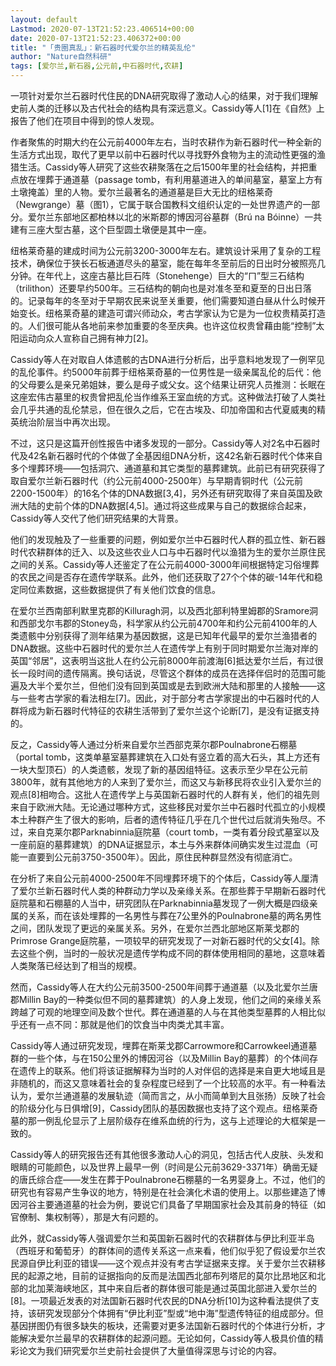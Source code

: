 ```yaml
---
layout: default
Lastmod: 2020-07-13T21:52:23.406514+00:00
date: 2020-07-13T21:52:23.406372+00:00
title: "「贵圈真乱」：新石器时代爱尔兰的精英乱伦"
author: "Nature自然科研"
tags: [爱尔兰,新石器,公元前,中石器时代,农耕]
---
```


一项针对爱尔兰石器时代住民的DNA研究取得了激动人心的结果，对于我们理解史前人类的迁移以及古代社会的结构具有深远意义。Cassidy等人\[1\]在《自然》上报告了他们在项目中得到的惊人发现。

作者聚焦的时期大约在公元前4000年左右，当时农耕作为新石器时代一种全新的生活方式出现，取代了更早以前中石器时代以寻找野外食物为主的流动性更强的渔猎生活。Cassidy等人研究了这些农耕聚落在之后1500年里的社会结构，并把重点放在埋葬于通道墓（passage tomb，有利用墓道进入的单间墓室，墓室上方有土墩掩盖）里的人物。爱尔兰最著名的通道墓是巨大无比的纽格莱奇（Newgrange）墓（图1），它属于联合国教科文组织认定的一处世界遗产的一部分。爱尔兰东部地区都柏林以北的米斯郡的博因河谷墓群（Brú na Bóinne）一共建有三座大型古墓，这个巨型圆土墩便是其中一座。

纽格莱奇墓的建成时间为公元前3200-3000年左右。建筑设计采用了复杂的工程技术，确保位于狭长石板通道尽头的墓室，能在每年冬至前后的日出时分被照亮几分钟。在年代上，这座古墓比巨石阵（Stonehenge）巨大的“ㄇ”型三石结构（trilithon）还要早约500年。三石结构的朝向也是对准冬至和夏至的日出日落的。记录每年的冬至对于早期农民来说至关重要，他们需要知道白昼从什么时候开始变长。纽格莱奇墓的建造可谓兴师动众，考古学家认为它是为一位权贵精英打造的。人们很可能从各地前来参加重要的冬至庆典。也许这位权贵曾藉由能“控制”太阳运动向众人宣称自己拥有神力\[2\]。

Cassidy等人在对取自人体遗骸的古DNA进行分析后，出乎意料地发现了一例罕见的乱伦事件。约5000年前葬于纽格莱奇墓的一位男性是一级亲属乱伦的后代：他的父母要么是亲兄弟姐妹，要么是母子或父女。这个结果让研究人员推测：长眠在这座宏伟古墓里的权贵曾把乱伦当作维系王室血统的方式。这种做法打破了人类社会几乎共通的乱伦禁忌，但在很久之后，它在古埃及、印加帝国和古代夏威夷的精英统治阶层当中再次出现。

不过，这只是这篇开创性报告中诸多发现的一部分。Cassidy等人对2名中石器时代及42名新石器时代的个体做了全基因组DNA分析，这42名新石器时代个体来自多个埋葬环境——包括洞穴、通道墓和其它类型的墓葬建筑。此前已有研究获得了取自爱尔兰新石器时代（约公元前4000-2500年）与早期青铜时代（公元前2200-1500年）的16名个体的DNA数据\[3,4\]，另外还有研究取得了来自英国及欧洲大陆的史前个体的DNA数据\[4,5\]。通过将这些成果与自己的数据综合起来，Cassidy等人交代了他们研究结果的大背景。

他们的发现触及了一些重要的问题，例如爱尔兰中石器时代人群的孤立性、新石器时代农耕群体的迁入、以及这些农业人口与中石器时代以渔猎为生的爱尔兰原住民之间的关系。Cassidy等人还鉴定了在公元前4000-3000年间根据特定习俗埋葬的农民之间是否存在遗传学联系。此外，他们还获取了27个个体的碳-14年代和稳定同位素数据，这些数据提供了有关他们饮食的信息。

在爱尔兰西南部利默里克郡的Killuragh洞，以及西北部利特里姆郡的Sramore洞和西部戈尔韦郡的Stoney岛，科学家从约公元前4700年和约公元前4100年的人类遗骸中分别获得了测年结果为基因数据，这是已知年代最早的爱尔兰渔猎者的DNA数据。这些中石器时代的爱尔兰人在遗传学上有别于同时期爱尔兰海对岸的英国“邻居”，这表明当这批人在约公元前8000年前渡海\[6\]抵达爱尔兰后，有过很长一段时间的遗传隔离。换句话说，尽管这个群体的成员在选择伴侣时的范围可能遍及大半个爱尔兰，但他们没有回到英国或是去到欧洲大陆和那里的人接触——这与一些考古学家的看法相左\[7\]。因此，对于部分考古学家提出的中石器时代的人群将成为新石器时代特征的农耕生活带到了爱尔兰这个论断\[7\]，是没有证据支持的。

反之，Cassidy等人通过分析来自爱尔兰西部克莱尔郡Poulnabrone石棚墓（portal tomb，这类单墓室墓葬建筑在入口处有竖立着的高大石头，其上方还有一块大型顶石）的人类遗骸，发现了新的基因组特征。这表示至少早在公元前3800年，就有其他地方的人来到了爱尔兰，而这又与新移民将农业引入爱尔兰的观点\[8\]相吻合。这批人在遗传学上与英国新石器时代的人群有关，他们的祖先则来自于欧洲大陆。无论通过哪种方式，这些移民对爱尔兰中石器时代孤立的小规模本土种群产生了很大的影响，后者的遗传特征几乎在几个世代过后就消失殆尽。不过，来自克莱尔郡Parknabinnia庭院墓（court tomb，一类有着分段式墓室以及一座前庭的墓葬建筑）的DNA证据显示，本土与外来群体间确实发生过混血（可能一直要到公元前3750-3500年）。因此，原住民种群显然没有彻底消亡。

在分析了来自公元前4000-2500年不同埋葬环境下的个体后，Cassidy等人厘清了爱尔兰新石器时代人类的种群动力学以及亲缘关系。在那些葬于早期新石器时代庭院墓和石棚墓的人当中，研究团队在Parknabinnia墓发现了一例大概是四级亲属的关系，而在该处埋葬的一名男性与葬在7公里外的Poulnabrone墓的两名男性之间，团队发现了更远的亲属关系。另外，在爱尔兰西北部地区斯莱戈郡的Primrose Grange庭院墓，一项较早的研究发现了一对新石器时代的父女\[4\]。除去这些个例，当时的一般状况是遗传学构成不同的群体使用相同的墓地，这意味着人类聚落已经达到了相当的规模。

然而，Cassidy等人在大约公元前3500-2500年间葬于通道墓（以及北爱尔兰唐郡Millin Bay的一种类似但不同的墓葬建筑）的人身上发现，他们之间的亲缘关系跨越了可观的地理空间及数个世代。葬在通道墓的人与在其他类型墓葬的人相比似乎还有一点不同：那就是他们的饮食当中肉类尤其丰富。

Cassidy等人通过研究发现，埋葬在斯莱戈郡Carrowmore和Carrowkeel通道墓群的一些个体，与在150公里外的博因河谷（以及Millin Bay的墓葬）的个体间存在遗传上的联系。他们将该证据解释为当时的人对伴侣的选择是来自更大地域且是非随机的，而这又意味着社会的复杂程度已经到了一个比较高的水平。有一种看法认为，爱尔兰通道墓的发展轨迹（简而言之，从小而简单到大且张扬）反映了社会的阶级分化与日俱增\[9\]，Cassidy团队的基因数据也支持了这个观点。纽格莱奇墓的那一例乱伦显示了上层阶级存在维系血统的行为，这与上述理论的大框架是一致的。

Cassidy等人的研究报告还有其他很多激动人心的洞见，包括古代人皮肤、头发和眼睛的可能颜色，以及世界上最早一例（时间是公元前3629-3371年）确凿无疑的唐氏综合症——发生在葬于Poulnabrone石棚墓的一名男婴身上。不过，他们的研究也有容易产生争议的地方，特别是在社会演化术语的使用上。以那些建造了博因河谷主要通道墓的社会为例，要说它们具备了早期国家社会及其前身的特征（如官僚制、集权制等），那是大有问题的。 

此外，就Cassidy等人强调爱尔兰和英国新石器时代的农耕群体与伊比利亚半岛（西班牙和葡萄牙）的群体间的遗传关系这一点来看，他们似乎犯了假设爱尔兰农民源自伊比利亚的错误——这个观点并没有考古学证据来支撑。关于爱尔兰农耕移民的起源之地，目前的证据指向的反而是法国西北部布列塔尼的莫尔比昂地区和北部的北加莱海峡地区，其中来自后者的群体很可能是通过英国北部进入爱尔兰的\[8\]。一项最近发表的对法国新石器时代农民的DNA分析\[10\]为这种看法提供了支持，该研究发现部分个体拥有“伊比利亚”型或“地中海”型遗传特征的组成部分。但基因拼图仍有很多缺失的板块，还需要对更多法国新石器时代的个体进行分析，才能解决爱尔兰最早的农耕群体的起源问题。无论如何，Cassidy等人极具价值的精彩论文为我们研究爱尔兰史前社会提供了大量值得深思与讨论的内容。

